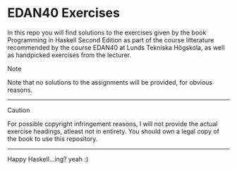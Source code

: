 # EDAN40 Exercises
In this repo you will find solutions to the exercises given by the book Programming in Haskell Second Edition as part of the course litterature recommended by the course EDAN40 at Lunds Tekniska Högskola, as well as handpicked exercises from the lecturer. 

> [!NOTE]
> Note that no solutions to the assignments will be provided, for obvious reasons.

---
> [!CAUTION]
> For possible copyright infringement reasons, I will not provide the actual exercise headings, atleast not in entirety. You should own a legal copy of the book to use this repository.
---
Happy Haskell...ing? yeah :)
